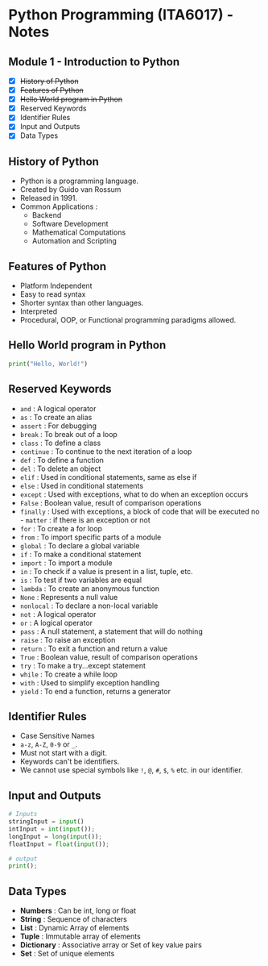 # Python Programming (ITA6017) - Notes

## Module 1 - Introduction to Python

- [x] ~~History of Python~~
- [x] ~~Features of Python~~
- [x] ~~Hello World program in Python~~
- [x] Reserved Keywords
- [x] Identifier Rules
- [x] Input and Outputs
- [x] Data Types

## History of Python

- Python is a programming language.
- Created by Guido van Rossum
- Released in 1991.
- Common Applications :
  - Backend
  - Software Development
  - Mathematical Computations
  - Automation and Scripting

## Features of Python

- Platform Independent
- Easy to read syntax
- Shorter syntax than other languages.
- Interpreted
- Procedural, OOP, or Functional programming paradigms allowed.

## Hello World program in Python

```python
print("Hello, World!")
```

## Reserved Keywords

- `and` : A logical operator
- `as` : To create an alias
- `assert` : For debugging
- `break` : To break out of a loop
- `class` : To define a class
- `continue` : To continue to the next iteration of a loop
- `def` : To define a function
- `del` : To delete an object
- `elif` : Used in conditional statements, same as else if
- `else` : Used in conditional statements
- `except` : Used with exceptions, what to do when an exception occurs
- `False` : Boolean value, result of comparison operations
- `finally` : Used with exceptions, a block of code that will be executed no - `matter` : if there is an exception or not
- `for` : To create a for loop
- `from` : To import specific parts of a module
- `global` : To declare a global variable
- `if` : To make a conditional statement
- `import` : To import a module
- `in` : To check if a value is present in a list, tuple, etc.
- `is` : To test if two variables are equal
- `lambda` : To create an anonymous function
- `None` : Represents a null value
- `nonlocal` : To declare a non-local variable
- `not` : A logical operator
- `or` : A logical operator
- `pass` : A null statement, a statement that will do nothing
- `raise` : To raise an exception
- `return` : To exit a function and return a value
- `True` : Boolean value, result of comparison operations
- `try` : To make a try...except statement
- `while` : To create a while loop
- `with` : Used to simplify exception handling
- `yield` : To end a function, returns a generator

## Identifier Rules

- Case Sensitive Names
- `a-z`, `A-Z`, `0-9` or `_`.
- Must not start with a digit.
- Keywords can't be identifiers.
- We cannot use special symbols like `!`, `@`, `#`, `$`, `%` etc. in our identifier.

## Input and Outputs

```py
# Inputs
stringInput = input()
intInput = int(input());
longInput = long(input());
floatInput = float(input());

# output
print();
```

## Data Types

- **Numbers** : Can be int, long or float
- **String** : Sequence of characters
- **List** : Dynamic Array of elements
- **Tuple** : Immutable array of elements
- **Dictionary** : Associative array or Set of key value pairs
- **Set** : Set of unique elements

